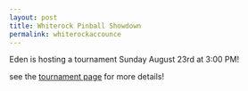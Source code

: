 ```yaml
---
layout: post
title: Whiterock Pinball Showdown
permalink: whiterockaccounce
---
```


Eden is hosting a tournament Sunday August 23rd at 3:00 PM!

see the [tournament page]({{site.url}}/tournaments/whiterockshowdown/) for more details!